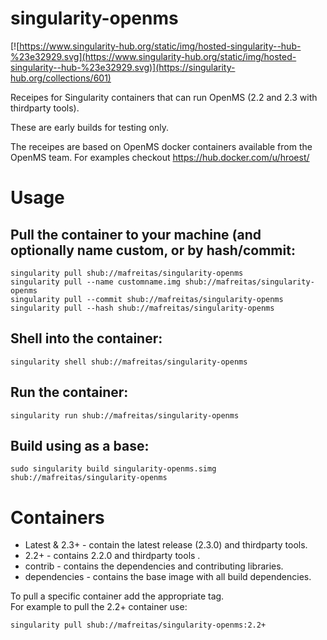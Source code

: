 # singularity-openms

[![https://www.singularity-hub.org/static/img/hosted-singularity--hub-%23e32929.svg](https://www.singularity-hub.org/static/img/hosted-singularity--hub-%23e32929.svg)](https://singularity-hub.org/collections/601)

Receipes for Singularity containers that can run OpenMS (2.2 and 2.3 with thirdparty tools).

These are early builds for testing only. 

The receipes are based on OpenMS docker containers available from the OpenMS team.  For examples checkout 
https://hub.docker.com/u/hroest/

# Usage
## Pull the container to your machine (and optionally name custom, or by hash/commit:

```
singularity pull shub://mafreitas/singularity-openms
singularity pull --name customname.img shub://mafreitas/singularity-openms
singularity pull --commit shub://mafreitas/singularity-openms
singularity pull --hash shub://mafreitas/singularity-openms
```

## Shell into the container:
```
singularity shell shub://mafreitas/singularity-openms
```
## Run the container:
```
singularity run shub://mafreitas/singularity-openms
```
## Build using as a base:
```
sudo singularity build singularity-openms.simg shub://mafreitas/singularity-openms
```

# Containers
- Latest & 2.3+ - contain the latest release (2.3.0) and thirdparty tools.  
- 2.2+ - contains 2.2.0 and thirdparty tools . 
- contrib - contains the dependencies and contributing libraries. 
- dependencies - contains the base image with all build dependencies.  

To pull a specific container add the appropriate tag.  
For example to pull the 2.2+ container use:

```
singularity pull shub://mafreitas/singularity-openms:2.2+
```
